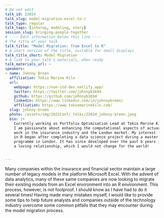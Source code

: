 ```yaml
---
# Do not edit
talk_id: 22024
talk_slug: model-migration-excel-to-r
talk_type: regular
talk_tags: [interop, modeling, story]
session_slug: bringing-people-together
# ---- Edit information below this line ----
# The title of your talk
talk_title: "Model Migration: from Excel to R"
# A short version of the title, suitable for small displays
talk_title_short: Model Migration
# A link to your talk's materials, when ready
talk_materials_url: ~
speakers:
- name: Johnny Breen
  affiliation: Tokio Marine Kiln
  url:
    webpage: https://non-std-dev.netlify.app/
    twitter: https://twitter.com/johnnyb1694
    github: https://github.com/johnnyb1694
    linkedin: https://www.linkedin.com/in/johnnybreen/
    affiliation: https://www.tokiomarinekiln.com/
  slug: johnny-breen
  photo: /assets/img/2022Conf/_talks/22024_johnny-breen.jpeg
  bio: |+
    Currently working as Portfolio Optimisation Lead at Tokio Marine Kiln,
    I am passionate about enhancing the computational aspects of actuarial
    work in the insurance industry and the London market. My interest
    in R began after completing a data science project during a master's
    programme in London. It has since developed over the past 6 years into
    a loving relationship, which I would not change for the world!


---
```


<!-- ABSTRACT ----
Please write abstract below. You may use simple markdown (links, code style, bold, italics)
-->

Many companies within the insurance and financial sector maintain a large
number of legacy models in the platform Microsoft Excel. With the advent of
data analytics, many of these same companies are now looking to migrate their
existing models from an Excel environment into an R environment. This process,
however, is not foolproof. I should know as I have had to do it several times!
Having made many mistakes myself, I would like to provide some tips to help
future analysts and companies outside of the technology industry overcome some
common pitfalls that they may encounter during the model migration process.
